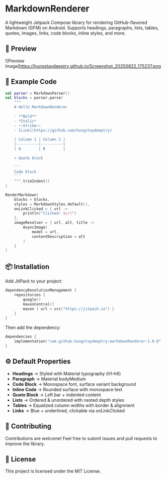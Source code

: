 # MarkdownRenderer

A lightweight Jetpack Compose library for rendering GitHub-flavored Markdown (GFM) on Android. Supports headings, paragraphs, lists, tables, quotes, images, links, code blocks, inline styles, and more.

## 📸 Preview

![Preview Image]https://hungstaydeeptry.github.io/Screenshot_20250822_175237.png

## 🚀 Example Code

```kotlin
val parser = MarkdownParser()
val blocks = parser.parse(
    """
    # Hello MarkdownRenderer
    
    - **Bold**
    - *Italic*
    - ~~Strike~~
    - [Link](https://github.com/hungstaydeeptry)
    
    | Column 1 | Column 2 |
    |----------|----------|
    | A        | B        |
    
    > Quote block
    
    ```
    Code block
    ```
    """.trimIndent()
)

RenderMarkdown(
    blocks = blocks,
    styles = MarkdownStyles.default(),
    onLinkClicked = { url -> 
        println("Clicked: $url") 
    },
    imageResolver = { url, alt, title -> 
        AsyncImage(
            model = url, 
            contentDescription = alt
        ) 
    }
)
```

## 📦 Installation

Add JitPack to your project:

```kotlin
dependencyResolutionManagement {
    repositories {
        google()
        mavenCentral()
        maven { url = uri("https://jitpack.io") }
    }
}
```

Then add the dependency:

```kotlin
dependencies {
    implementation("com.github.hungstaydeeptry:markdownRenderer:1.0.0")
}
```

## ⚙️ Default Properties

- **Headings** → Styled with Material typography (h1–h6)
- **Paragraph** → Material bodyMedium
- **Code Block** → Monospace font, surface variant background
- **Inline Code** → Rounded surface with monospace text
- **Quote Block** → Left bar + indented content
- **Lists** → Ordered & unordered with nested depth styles
- **Tables** → Equalized column widths with border & alignment
- **Links** → Blue + underlined, clickable via onLinkClicked

## 🤝 Contributing

Contributions are welcome! Feel free to submit issues and pull requests to improve the library.

## 📜 License

This project is licensed under the MIT License.